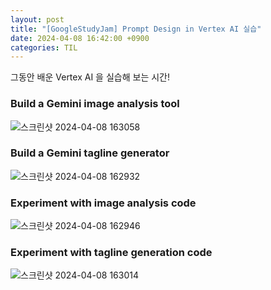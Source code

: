 ```yaml
---
layout: post
title: "[GoogleStudyJam] Prompt Design in Vertex AI 실습"
date: 2024-04-08 16:42:00 +0900
categories: TIL
---
```


그동안 배운 Vertex AI 을 실습해 보는 시간!

### Build a Gemini image analysis tool

![스크린샷 2024-04-08 163058](https://github.com/pingu2017/comment/assets/115390100/25f3779a-79f9-4539-836b-c756819d595b)

### Build a Gemini tagline generator

![스크린샷 2024-04-08 162932](https://github.com/pingu2017/comment/assets/115390100/bfede381-fda5-46f8-875e-5b64cf8ee482)

### Experiment with image analysis code

![스크린샷 2024-04-08 162946](https://github.com/pingu2017/comment/assets/115390100/c9376f30-9446-4081-85b1-6b51ce280ddb)

### Experiment with tagline generation code

![스크린샷 2024-04-08 163014](https://github.com/pingu2017/comment/assets/115390100/ca27c159-a993-4809-86cb-0c03beacb9f6)
